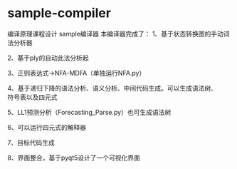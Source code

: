 # sample-compiler
编译原理课程设计 sample编译器
本编译器完成了：
  1、基于状态转换图的手动词法分析器  
  
  2、基于ply的自动此法分析起  
  
  3、正则表达式->NFA-<DFA->MDFA（单独运行NFA.py）  
  
  4、基于递归下降的语法分析、语义分析、中间代码生成。可以生成语法树、  
符号表以及四元式  
  
  5、LL1预测分析（Forecasting_Parse.py）也可生成语法树  
  
  6、可以运行四元式的解释器  
  
  7、目标代码生成  
  
  8、界面整合，基于pyqt5设计了一个可视化界面
